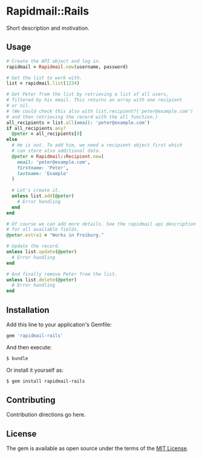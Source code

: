 # Rapidmail::Rails
Short description and motivation.

## Usage


```ruby
# Create the API object and log in.
rapidmail = Rapidmail.new(username, password)

# Get the list to work with.
list = rapidmail.list(1234)

# Get Peter from the list by retrieving a list of all users,
# filtered by his email. This returns an array with one recipient
# or nil.
# (We could check this also with list.recipient?('peter@example.com')
# and then retrieving the record with the all function.)
all_recipients = list.all(email: 'peter@example.com')
if all_recipients.any?
  @peter = all_recipients[0]
else
  # He is not. To add him, we need a recipient object first which
  # can store also additional data.
  @peter = Rapidmail::Recipient.new(
    email: 'peter@example.com',
    firstname: 'Peter',
    lastname: 'Example'
  )
  
  # Let's create it.
  unless list.add(@peter)
    # Error handling
  end
end

# Of course we can add more details. See the rapidmail api description
# for all available fields.
@peter.extra1 = "Works in Freiburg."  

# Update the record.
unless list.update(@peter)
  # Error handling
end

# And finally remove Peter from the list.
unless list.delete(@peter)
  # Error handling
end

```


## Installation
Add this line to your application's Gemfile:

```ruby
gem 'rapidmail-rails'
```

And then execute:
```bash
$ bundle
```

Or install it yourself as:
```bash
$ gem install rapidmail-rails
```

## Contributing
Contribution directions go here.

## License
The gem is available as open source under the terms of the [MIT License](https://opensource.org/licenses/MIT).
